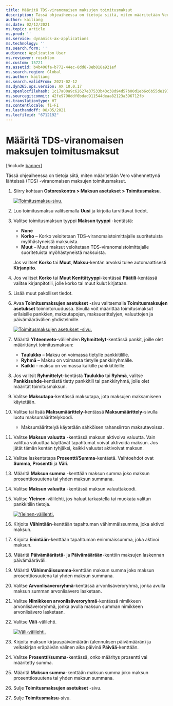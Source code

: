 ```yaml
---
title: Määritä TDS-viranomaisen maksujen toimitusmaksut
description: Tässä ohjeaiheessa on tietoja siitä, miten määritetään Vero vähennettynä lähteissä (TDS) -viranomaisen maksujen toimitusmaksut.
author: kailiang
ms.date: 02/12/2021
ms.topic: article
ms.prod: ''
ms.service: dynamics-ax-applications
ms.technology: ''
ms.search.form: ''
audience: Application User
ms.reviewer: roschlom
ms.custom: 15721
ms.assetid: b4b406fa-b772-44ec-8dd8-8eb818a921ef
ms.search.region: Global
ms.author: kailiang
ms.search.validFrom: 2021-02-12
ms.dyn365.ops.version: AX 10.0.17
ms.openlocfilehash: 1c17a00a9c62627e37533b43c38d94d57b00d1eb6c6b55de197dcd6d00d02db6
ms.sourcegitcommit: 42fe9790ddf0bdad911544deaa82123a396712fb
ms.translationtype: HT
ms.contentlocale: fi-FI
ms.lasthandoff: 08/05/2021
ms.locfileid: "6712192"
---
```

# <a name="set-up-payment-fees-for-tds-authority-payments"></a>Määritä TDS-viranomaisen maksujen toimitusmaksut

[!include [banner](../includes/banner.md)]

Tässä ohjeaiheessa on tietoja siitä, miten määritetään Vero vähennettynä lähteissä (TDS) -viranomaisen maksujen toimitusmaksut.

1. Siirry kohtaan **Ostoreskontra \> Maksun asetukset \> Toimitusmaksu**.

    [![Toimitusmaksu-sivu.](./media/apac-ind-TDS-28.png)](./media/apac-ind-TDS-28.png)

2. Luo toimitusmaksu valitsemalla **Uusi** ja kirjoita tarvittavat tiedot.
3. Valitse toimitusmaksun tyyppi **Maksun tyyppi** -kentästä:

    - **None**
    - **Korko** – Korko veloitetaan TDS-viranomaistoimittajalle suoritetuista myöhästyneistä maksuista.
    - **Muut** – Muut maksut veloitetaan TDS-viranomaistoimittajalle suoritetuista myöhästyneistä maksuista.

    Jos valitset **Korko** tai **Muut**, **Maksu**-kentän arvoksi tulee automaattisesti **Kirjanpito**.

4. Jos valitset **Korko** tai **Muut** **Kenttätyyppi**-kentässä **Päätili**-kentässä valitse kirjanpitotili, jolle korko tai muut kulut kirjataan.
5. Lisää muut pakolliset tiedot.
6. Avaa **Toimitusmaksujen asetukset** -sivu valitsemalla **Toimitusmaksujen asetukset** toimintoruudussa. Sivulla voit määrittää toimitusmaksut erilaisille pankkien, maksutapojen, maksuerittelyjen, valuuttojen ja päivämäärävälien yhdistelmille.

    [![Toimitusmaksujen asetukset -sivu.](./media/apac-ind-TDS-21.png)](./media/apac-ind-TDS-21.png)

7. Määritä **Yhteenveto**-välilehden **Ryhmittelyt**-kentässä pankit, joille olet määrittänyt toimitusmaksun:

    - **Taulukko** – Maksu on voimassa tietylle pankkitilille.
    - **Ryhmä** – Maksu on voimassa tietylle pankkiryhmälle.
    - **Kaikki** – maksu on voimassa kaikille pankkitileille.

8. Jos valitsit **Ryhmittelyt**-kentästä **Taulukko** tai **Ryhmä**, valitse **Pankkisuhde**-kentästä tietty pankkitili tai pankkiryhmä, jolle olet määrität toimitusmaksun.
9. Valitse **Maksutapa**-kentässä maksutapa, jota maksujen maksamiseen käytetään.
10. Valitse tai lisää **Maksumäärittely**-kentässä **Maksumäärittely**-sivulla luotu maksumäärittelykoodi.
    - Maksumäärittelyä käytetään sähköisen rahansiirron maksutavoissa.
12. Valitse **Maksun valuutta** -kentässä maksun aktivoiva valuutta. Vain valittua valuuttaa käyttävät tapahtumat voivat aktivoida maksun. Jos jätät tämän kentän tyhjäksi, kaikki valuutat aktivoivat maksun.
13. Valitse laskentatapa **Prosentti/Summa**-kentästä. Vaihtoehdot ovat **Summa**, **Prosentti** ja **Väli**.
14. Määritä **Maksun summa** -kenttään maksun summa joko maksun prosenttiosuutena tai yhden maksun summana.
15. Valitse **Maksun valuutta** -kentässä maksun valuuttakoodi.
16. Valitse **Yleinen**-välilehti, jos haluat tarkastella tai muokata valitun pankkitilin tietoja.

    [![Yleinen-välilehti.](./media/apac-ind-TDS-22.png)](./media/apac-ind-TDS-22.png)

16. Kirjoita **Vähintään**-kenttään tapahtuman vähimmäissumma, joka aktivoi maksun.
17. Kirjoita **Enintään**-kenttään tapahtuman enimmäissumma, joka aktivoi maksun.
18. Määritä **Päivämäärästä**- ja **Päivämäärään**-kenttiin maksujen laskennan päivämääräväli.
19. Määritä **Vähimmäissumma**-kenttään maksun summa joko maksun prosenttiosuutena tai yhden maksun summana.
20. Valitse **Arvonlisäveroryhmä**-kentässä arvonlisäveroryhmä, jonka avulla maksun summan arvonlisävero lasketaan.
21. Valitse **Nimikkeen arvonlisäveroryhmä**-kentässä nimikkeen arvonlisäveroryhmä, jonka avulla maksun summan nimikkeen arvonlisävero lasketaan.
22. Valitse **Väli**-välilehti. 

    [![Väli-välilehti.](./media/apac-ind-TDS-23.png)](./media/apac-ind-TDS-23.png)

23. Kirjoita maksun kirjauspäivämäärän (alennuksen päivämäärän) ja velkakirjan eräpäivän välinen aika päivinä **Päivää**-kenttään.
24. Valitse **Prosentti/summa**-kentässä, onko määritys prosentti vai määritetty summa.
25. Määritä **Maksun summa**-kenttään maksun summa joko maksun prosenttiosuutena tai yhden maksun summana.
26. Sulje **Toimitusmaksujen asetukset** -sivu.
27. Sulje **Toimitusmaksu**-sivu.
